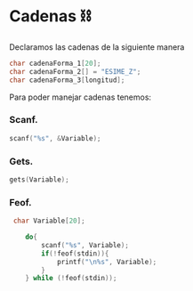 # Cadenas :chains:
Declaramos las cadenas de la siguiente manera
```C
char cadenaForma_1[20];
char cadenaForma_2[] = "ESIME_Z";
char cadenaForma_3[longitud];
```
Para poder manejar cadenas tenemos:
### Scanf.
```C
scanf("%s", &Variable);
```
### Gets.
```C
gets(Variable);
```
### Feof.
```C
 char Variable[20];

    do{
        scanf("%s", Variable);
        if(!feof(stdin)){
            printf("\n%s", Variable);
        }
    } while (!feof(stdin));
```